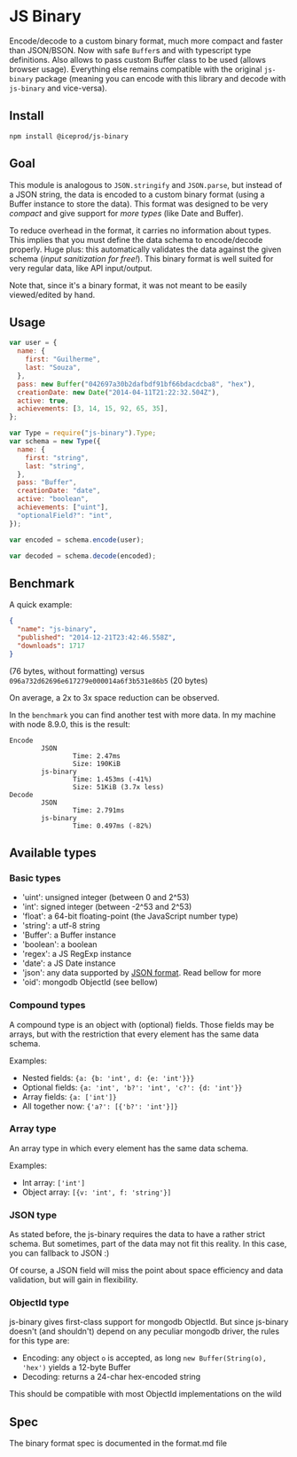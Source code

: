 # JS Binary

Encode/decode to a custom binary format, much more compact and faster than JSON/BSON. Now with safe `Buffer`s and with typescript type definitions. Also allows to pass custom Buffer class to be used (allows browser usage). Everything else remains compatible with the original `js-binary` package (meaning you can encode with this library and decode with `js-binary` and vice-versa).

## Install

`npm install @iceprod/js-binary`

## Goal

This module is analogous to `JSON.stringify` and `JSON.parse`, but instead of a JSON string, the data is encoded to a custom binary format (using a Buffer instance to store the data).
This format was designed to be very _compact_ and give support for _more types_ (like Date and Buffer).

To reduce overhead in the format, it carries no information about types. This implies that you must define the data schema to encode/decode properly. Huge plus: this automatically validates the data against the given schema (_input sanitization for free!_). This binary format is well suited for very regular data, like API input/output.

Note that, since it's a binary format, it was not meant to be easily viewed/edited by hand.

## Usage

```js
var user = {
  name: {
    first: "Guilherme",
    last: "Souza",
  },
  pass: new Buffer("042697a30b2dafbdf91bf66bdacdcba8", "hex"),
  creationDate: new Date("2014-04-11T21:22:32.504Z"),
  active: true,
  achievements: [3, 14, 15, 92, 65, 35],
};

var Type = require("js-binary").Type;
var schema = new Type({
  name: {
    first: "string",
    last: "string",
  },
  pass: "Buffer",
  creationDate: "date",
  active: "boolean",
  achievements: ["uint"],
  "optionalField?": "int",
});

var encoded = schema.encode(user);

var decoded = schema.decode(encoded);
```

## Benchmark

A quick example:

```json
{
  "name": "js-binary",
  "published": "2014-12-21T23:42:46.558Z",
  "downloads": 1717
}
```

(76 bytes, without formatting) versus `096a732d62696e617279e000014a6f3b531e86b5` (20 bytes)

On average, a 2x to 3x space reduction can be observed.

In the `benchmark` you can find another test with more data. In my machine with node 8.9.0, this is the result:

```plaintext
Encode
        JSON
                Time: 2.47ms
                Size: 190KiB
        js-binary
                Time: 1.453ms (-41%)
                Size: 51KiB (3.7x less)
Decode
        JSON
                Time: 2.791ms
        js-binary
                Time: 0.497ms (-82%)
```

## Available types

### Basic types

- 'uint': unsigned integer (between 0 and 2^53)
- 'int': signed integer (between -2^53 and 2^53)
- 'float': a 64-bit floating-point (the JavaScript number type)
- 'string': a utf-8 string
- 'Buffer': a Buffer instance
- 'boolean': a boolean
- 'regex': a JS RegExp instance
- 'date': a JS Date instance
- 'json': any data supported by [JSON format](http://json.org/). Read bellow for more
- 'oid': mongodb ObjectId (see bellow)

### Compound types

A compound type is an object with (optional) fields. Those fields may be arrays, but with the restriction that every element has the same data schema.

Examples:

- Nested fields: `{a: {b: 'int', d: {e: 'int'}}}`
- Optional fields: `{a: 'int', 'b?': 'int', 'c?': {d: 'int'}}`
- Array fields: `{a: ['int']}`
- All together now: `{'a?': [{'b?': 'int'}]}`

### Array type

An array type in which every element has the same data schema.

Examples:

- Int array: `['int']`
- Object array: `[{v: 'int', f: 'string'}]`

### JSON type

As stated before, the js-binary requires the data to have a rather strict schema. But sometimes, part of the data may not fit this reality. In this case, you can fallback to JSON :)

Of course, a JSON field will miss the point about space efficiency and data validation, but will gain in flexibility.

### ObjectId type

js-binary gives first-class support for mongodb ObjectId. But since js-binary doesn't (and shouldn't) depend on any peculiar mongodb driver, the rules for this type are:

- Encoding: any object `o` is accepted, as long `new Buffer(String(o), 'hex')` yields a 12-byte Buffer
- Decoding: returns a 24-char hex-encoded string

This should be compatible with most ObjectId implementations on the wild

## Spec

The binary format spec is documented in the format.md file
